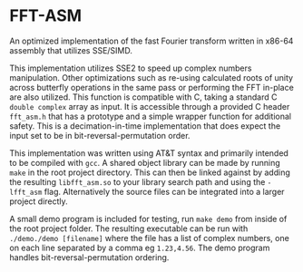 # FFT-ASM
An optimized implementation of the fast Fourier transform written in x86-64 assembly that utilizes SSE/SIMD. 

This implementation utilizes SSE2 to speed up complex numbers manipulation. Other optimizations such as re-using calculated roots of unity across butterfly operations in the same pass or performing the FFT in-place are also utilized. This function is compatible with C, taking a standard C `double complex` array as input. It is accessible through a provided C header `fft_asm.h` that has a prototype and a simple wrapper function for additional safety. This is a decimation-in-time implementation that does expect the input set to be in bit-reversal-permutation order.

This implementation was written using AT&T syntax and primarily intended to be compiled with `gcc`. A shared object library can be made by running `make` in the root project directory. This can then be linked against by adding the resulting `libfft_asm.so` to your library search path and using the `-lfft_asm` flag. Alternatively the source files can be integrated into a larger project directly.

A small demo program is included for testing, run `make demo` from inside of the root project folder. The resulting executable can be run with `./demo./demo [filename]` where the file has a list of complex numbers, one on each line separated by a comma eg `1.23,4.56`. The demo program handles bit-reversal-permutation ordering.
